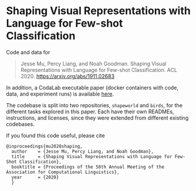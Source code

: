 # Shaping Visual Representations with Language for Few-shot Classification

Code and data for 

> Jesse Mu, Percy Liang, and Noah Goodman. Shaping Visual Representations with Language for Few-shot Classification. ACL 2020. https://arxiv.org/abs/1911.02683

In addition, a CodaLab executable paper (docker containers with code, data, and experiment runs) is available [here](https://bit.ly/lsl_acl20).

The codebase is split into two repositories, `shapeworld` and `birds`, for the
different tasks explored in this paper.  Each have their own READMEs,
instructions, and licenses, since they were extended from different existing
codebases.

If you found this code useful, please cite

```
@inproceedings{mu2020shaping,
  author    = {Jesse Mu, Percy Liang, and Noah Goodman},
  title     = {Shaping Visual Representations with Language for Few-Shot Classification},
  booktitle = {Proceedings of the 58th Annual Meeting of the Association for Computational Linguistics},
  year      = {2020}
  }
```
